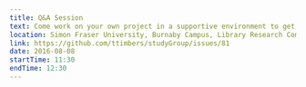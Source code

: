 ```yaml
---
title: Q&A Session
text: Come work on your own project in a supportive environment to get (and give) help from your peers!
location: Simon Fraser University, Burnaby Campus, Library Research Commons
link: https://github.com/ttimbers/studyGroup/issues/81
date: 2016-08-08
startTime: 11:30
endTime: 12:30
---
```

